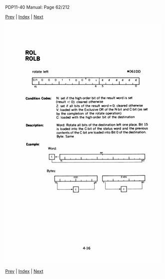 PDP11-40 Manual: Page 62/212

[Prev](pdp11-40-000061.html) | [Index](index.html) | [Next](pdp11-40-000063.html)

![](pdp11-40-000062.gif)

[Prev](pdp11-40-000061.html) | [Index](index.html) | [Next](pdp11-40-000063.html)

